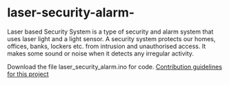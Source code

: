 # laser-security-alarm-
Laser based Security System is a type of security and alarm system that uses laser light and a light sensor. A security system protects our homes, offices, banks, lockers etc. from intrusion and unauthorised access. It makes some sound or noise when it detects any irregular activity.

Download the file laser_security_alarm.ino for code.
[Contribution guidelines for this project](docs/laser_security_alarm.ino)
